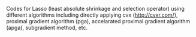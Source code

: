 Codes for Lasso (least absolute shrinkage and selection operator) using different algorithms including directly applying cvx (http://cvxr.com/), proximal gradient algorithm (pga), accelarated proximal gradient algorithm (apga), subgradient method, etc.

